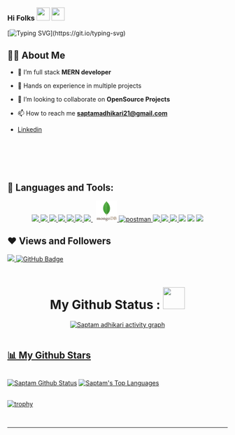 ### Hi Folks <img src= "https://media2.giphy.com/media/Lm5hxmmI6ucOQGfjKj/giphy.gif?cid=6c09b952o9xti0m387z597k2xqipch3qmqjydym98oef87ve&rid=giphy.gif&ct=s" width= "30" height= "30"> <img src= "https://media.tenor.com/images/2adfe94e69139f3e22623b61d375a7a7/tenor.gif" width= "30" height= "30">


[![Typing SVG](https://readme-typing-svg.herokuapp.com?font=Architects+Daughter&color=22EBF7&size=25&center=false&lines=I+am+Saptam+Adhikari;Asprirant+of+Full+stack+web+developer...)](https://git.io/typing-svg)



 ## 🙋‍♂️ About Me


- 🔭 I’m  full stack **MERN developer**

- 🌱 Hands on experience in multiple projects

- 💞️  I’m looking to collaborate on **OpenSource Projects**
<!-- - 👨‍💻 All of my projects are available at **[My Portfolio](https://app.netlify.com/teams/saptamadhikari21/sites)** -->


- 📫 How to reach me **saptamadhikari21@gmail.com**

 - [Linkedin](www.linkedin.com/in/saptam-adhikari) 

<br/>
<br/>
<br/>
<br/>


## 🚀 Languages and Tools:

<p align="center"> 
    <a href="https://reactjs.org/" target="_blank"> <img src="https://img.icons8.com/color/48/000000/react-native.png"/> </a>
    <a href="https://developer.mozilla.org/en-US/docs/Web/JavaScript" target="_blank"> <img src="https://img.icons8.com/color/48/000000/javascript.png"/> </a> 
    <a href="https://www.w3.org/html/" target="_blank"> <img src="https://img.icons8.com/color/48/000000/html-5.png"/> </a> 
    <a href="https://www.w3schools.com/css/" target="_blank"> <img src="https://img.icons8.com/color/48/000000/css3.png"/> </a> 
    <a href="https://getbootstrap.com" target="_blank"> <img src="https://img.icons8.com/color/48/000000/bootstrap.png"/> </a>  
    <a href="https://chakra-ui.com/" target="_blank"> <img src="https://img.icons8.com/color/48/000000/chakra-ui.png"/> </a>  
    <a style="padding-right:8px;" href="https://nodejs.org" target="_blank"> <img src="https://img.icons8.com/color/48/000000/nodejs.png"/> </a> 
    <a href="https://www.mongodb.com/" target="_blank"> <img src="https://raw.githubusercontent.com/devicons/devicon/master/icons/mongodb/mongodb-original-wordmark.svg" alt="mongodb" width="48" height="48"/> </a> 
    <a href="https://postman.com" target="_blank"> <img src="https://www.vectorlogo.zone/logos/getpostman/getpostman-icon.svg" alt="postman" width="45" height="45"/> </a>   
    <a href="https://git-scm.com/" target="_blank"> <img src="https://img.icons8.com/color/48/000000/git.png"/> </a> 
    <a href="https://redux.js.org" target="_blank"> <img src="https://img.icons8.com/color/48/000000/redux.png"/> </a>
    <a href="https://expressjs.com" target="_blank"> <img src="https://img.icons8.com/color/48/000000/express.png"/> </a>
    <a href="https://icons8.com/icon/111953/json"><img src="https://img.icons8.com/material-outlined/48/000000/json.png"/></a>
    <a href="https://icons8.com/icon/24895/npm"><img src="https://img.icons8.com/color/48/000000/npm.png"/></a>
    <a href="https://icons8.com/icon/gFw7X5Tbl3ss/material-ui"><img src="https://img.icons8.com/color/48/000000/material-ui.png"/></a>
</p>





## ❤ Views and Followers

<a href="https://github.com/saptam-adhikari">
    <img src="https://komarev.com/ghpvc/?username=saptam-adhikari">
</a>
<a href="https://github.com/saptam-adhikari"><img src="https://img.shields.io/github/followers/saptam-adhikari?label=Followers&style=social" alt="GitHub Badge"></a>
<br/>
<br/>






<h1 align="center">My Github Status : <img src="https://c.tenor.com/I5iY9Hj8YGQAAAAi/kroppa-digital.gif" height="50px" width="50px"/> </h1>



<p dir="auto" align="center">
<a target="_blank" rel="noopener noreferrer" href="https://camo.githubusercontent.com/638fed1cdebf2f2d141fcc69420394685cd4dddfc529228fb8db0f39ce607101/68747470733a2f2f6769746875622d726561646d652d73746174732e76657263656c2e6170702f6170693f757365726e616d653d526f6a616c696e693138267468656d653d7261646963616c26686964655f626f726465723d66616c736526696e636c7564655f616c6c5f636f6d6d6974733d66616c736526636f756e745f707269766174653d66616c7365">
  
    
<img align="center" alt="Saptam adhikari activity graph" src="https://github-readme-activity-graph.cyclic.app/graph?username=saptam-adhikari&theme=radical&hide_border=true&bg_color=030113&color=9e4c98&line=9e4c98&point=403d3d"/>




<br/>
<br/>






## 📊 My Github Stars

  <br/>
    <a href=""><img alt="Saptam Github Status" style="width:57%" src="https://github-readme-stats.vercel.app/api?username=saptam-adhikari&show_icons=true&count_private=true&theme=react&hide_border=true&bg_color=0D1117" /></a>
  <a href="https://github.com/saptam-adhikari/github-readme-stats"><img alt="Saptam's Top Languages" style="width:42%" src="https://github-readme-stats.vercel.app/api/top-langs/?username=saptam-adhikari&langs_count=8&count_private=true&layout=compact&theme=react&hide_border=true&bg_color=0D1117" /></a> 


<br/> 


<br/>

[![trophy](https://github-profile-trophy.vercel.app/?username=saptam-adhikari)](https://github.com/ryo-ma/github-profile-trophy)



</br>
<hr> 

